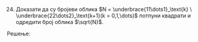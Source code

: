 24. Доказати да су бројеви облика $N = \underbrace{11\dots1}_\text{k} \ \underbrace{22\dots2}_\text{k+1}(k = 0,1,\dots)$ потпуни квадрати и одредити број облика $\sqrt{N}$. 


Решење:


